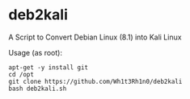 # deb2kali
A Script to Convert Debian Linux (8.1) into Kali Linux

Usage (as root):

    apt-get -y install git
    cd /opt
    git clone https://github.com/Wh1t3Rh1n0/deb2kali
    bash deb2kali.sh
